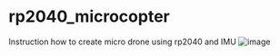 # rp2040_microcopter
Instruction how to create micro drone using rp2040 and IMU
![image](https://github.com/progrros/rp2040_microcopter/assets/128424778/fb714c39-0f0e-4e1f-b709-43de83eed1c3)
